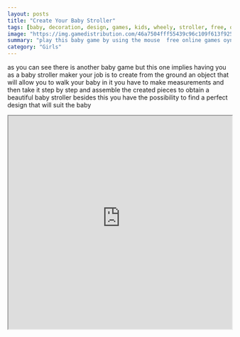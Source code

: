 ```yaml
---
layout: posts
title: "Create Your Baby Stroller"
tags: [baby, decoration, design, games, kids, wheely, stroller, free, online, games, oyna, game, free, games, play, play, games]
image: "https://img.gamedistribution.com/46a7504fff55439c96c109f613f92505.jpg"
summary: "play this baby game by using the mouse  free online games oyna game free games play play games"
category: "Girls"
---
```


as you can see there is another baby game but this one implies having you as a baby stroller maker your job is to create from the ground an object that will allow you to walk your baby in it you have to make measurements and then take it step by step and assemble the created pieces to obtain a beautiful baby stroller besides this you have the possibility to find a perfect design that will suit the baby

<iframe width="100%" height="480px;" src="https://flash.gamedistribution.com?game=46a7504fff55439c96c109f613f92505"></iframe>